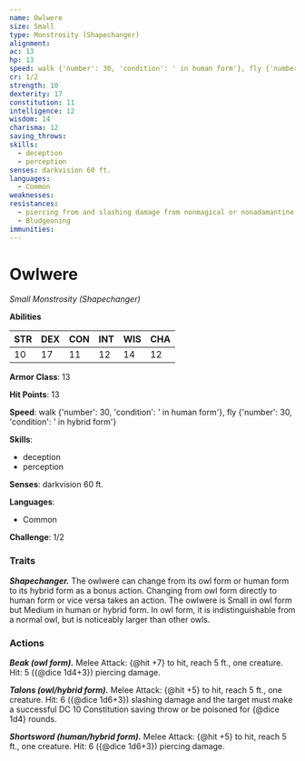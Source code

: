 ```yaml
---
name: Owlwere
size: Small
type: Monstrosity (Shapechanger)
alignment: 
ac: 13
hp: 13
speed: walk {'number': 30, 'condition': ' in human form'}, fly {'number': 30, 'condition': ' in hybrid form'}
cr: 1/2
strength: 10
dexterity: 17
constitution: 11
intelligence: 12
wisdom: 14
charisma: 12
saving_throws:
skills:
  - deception
  - perception
senses: darkvision 60 ft.
languages:
  - Common
weaknesses:
resistances:
  - piercing from and slashing damage from nonmagical or nonadamantine weapons
  - Bludgeoning
immunities:
---
```


# Owlwere

*Small Monstrosity (Shapechanger)*

**Abilities**

| STR | DEX | CON | INT | WIS | CHA |
| --- | --- | --- | --- | --- | --- |
| 10 | 17 | 11 | 12 | 14 | 12 |

**Armor Class**: 13

**Hit Points**: 13

**Speed**: walk {'number': 30, 'condition': ' in human form'}, fly {'number': 30, 'condition': ' in hybrid form'}

**Skills**:
  - deception
  - perception

**Senses**: darkvision 60 ft.

**Languages**:
  - Common

**Challenge**: 1/2

### Traits
***Shapechanger.*** The owlwere can change from its owl form or human form to its hybrid form as a bonus action. Changing from owl form directly to human form or vice versa takes an action. The owlwere is Small in owl form but Medium in human or hybrid form. In owl form, it is indistinguishable from a normal owl, but is noticeably larger than other owls.

### Actions
***Beak (owl form).*** Melee Attack: {@hit +7} to hit, reach 5 ft., one creature. Hit: 5 ({@dice 1d4+3}) piercing damage.

***Talons (owl/hybrid form).*** Melee Attack: {@hit +5} to hit, reach 5 ft., one creature. Hit: 6 ({@dice 1d6+3}) slashing damage and the target must make a successful DC 10 Constitution saving throw or be poisoned for {@dice 1d4} rounds.

***Shortsword (human/hybrid form).*** Melee Attack: {@hit +5} to hit, reach 5 ft., one creature. Hit: 6 ({@dice 1d6+3}) piercing damage.

